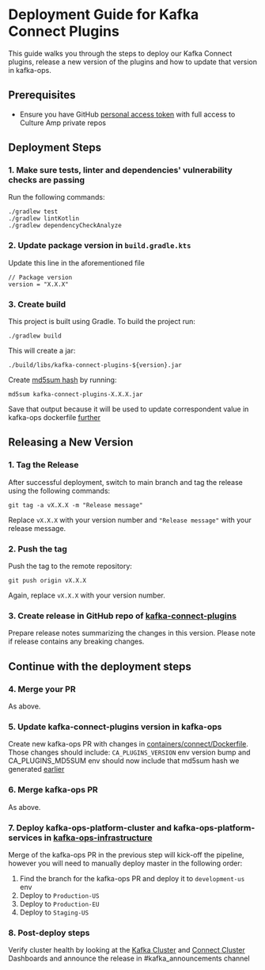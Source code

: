 # Deployment Guide for Kafka Connect Plugins

This guide walks you through the steps to deploy our Kafka Connect plugins, release a new version of the plugins and how to update that version in kafka-ops.

## Prerequisites

- Ensure you have GitHub [personal access token](https://docs.github.com/en/authentication/keeping-your-account-and-data-secure/managing-your-personal-access-tokens) with full access to Culture Amp private repos

## Deployment Steps

### 1. Make sure tests, linter and dependencies' vulnerability checks are passing

Run the following commands:
```
./gradlew test
./gradlew lintKotlin
./gradlew dependencyCheckAnalyze
```

### 2. Update package version in `build.gradle.kts`

Update this line in the aforementioned file
```
// Package version
version = "X.X.X"
```

### 3. Create build

This project is built using Gradle. To build the project run:
```
./gradlew build
```

This will create a jar:
```
./build/libs/kafka-connect-plugins-${version}.jar
```

Create [md5sum hash](https://www.md5hashgenerator.com/) by running:
```
md5sum kafka-connect-plugins-X.X.X.jar
```

Save that output because it will be used to update correspondent value in kafka-ops dockerfile [further](#5-update-kafka-connect-plugins-version-in-kafka-ops)

## Releasing a New Version

### 1. Tag the Release

After successful deployment, switch to main branch and tag the release using the following commands:

```
git tag -a vX.X.X -m "Release message"
```

Replace `vX.X.X` with your version number and `"Release message"` with your release message.

### 2. Push the tag

Push the tag to the remote repository:

```
git push origin vX.X.X
```

Again, replace `vX.X.X` with your version number.

### 3. Create release in GitHub repo of [kafka-connect-plugins](https://github.com/cultureamp/kafka-connect-plugins/releases/new)

Prepare release notes summarizing the changes in this version. Please note if release contains any breaking changes.

## Continue with the deployment steps

### 4. Merge your PR

As above.

### 5. Update kafka-connect-plugins version in kafka-ops

Create new kafka-ops PR with changes in [containers/connect/Dockerfile](https://github.com/cultureamp/kafka-ops/blob/main/containers/connect/Dockerfile). Those changes should include: `CA_PLUGINS_VERSION` env version bump and CA_PLUGINS_MD5SUM env should now include that md5sum hash we generated [earlier](#3-create-build)

### 6. Merge kafka-ops PR

As above.

### 7. Deploy kafka-ops-platform-cluster and kafka-ops-platform-services in  [kafka-ops-infrastructure](https://buildkite.com/culture-amp/kafka-ops-infrastructure/)

Merge of the kafka-ops PR in the previous step will kick-off the pipeline, however you will need to manually deploy master in the following order:

1. Find the branch for the kafka-ops PR and deploy it to `development-us` env
2. Deploy to `Production-US`
3. Deploy to `Production-EU`
4. Deploy to `Staging-US`

### 8. Post-deploy steps

Verify cluster health by looking at the [Kafka Cluster](https://app.datadoghq.com/dashboard/nu9-eun-dpj/kafka-cluster-overview?refresh_mode=sliding&from_ts=1694325305136&to_ts=1696917305136&live=true) and [Connect Cluster](https://app.datadoghq.com/dashboard/nny-trn-iq6/kafka-connect-summary-v2?refresh_mode=sliding&from_ts=1696312530072&to_ts=1696917330072&live=true) Dashboards and announce the release in #kafka_announcements channel
